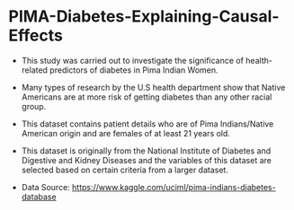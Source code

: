 # PIMA-Diabetes-Explaining-Causal-Effects

* This study was carried out to investigate the significance of health-related predictors of diabetes in Pima Indian Women. 
* Many types of research by the U.S health department show that Native Americans are at more risk of getting diabetes than any other racial group. 
* This dataset contains patient details who are of Pima Indians/Native American origin and are females of at least 21 years old.
* This dataset is originally from the National Institute of Diabetes and Digestive and Kidney Diseases and the variables of this dataset are selected based on certain criteria from a larger dataset. 

* Data Source: https://www.kaggle.com/uciml/pima-indians-diabetes-database
